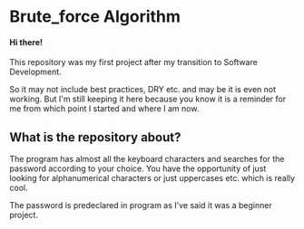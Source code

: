 # Brute_force Algorithm

#### Hi there!
  This repository was my first project after my transition to Software Development. 
  
  So it may not include best practices, DRY etc. and may be it is even not working. 
  But I'm still keeping it here because you know it is a reminder for me from which 
  point I started and where I am now.
  
  ## What is the repository about?
 
  The program has almost all the keyboard characters and searches for the password 
  according to your choice. You have the opportunity of just looking for alphanumerical
  characters or just uppercases etc. which is really cool.
  
  The password is predeclared in program as I've said it was a beginner project.
